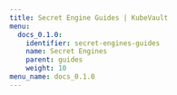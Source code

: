 ```yaml
---
title: Secret Engine Guides | KubeVault
menu:
  docs_0.1.0:
    identifier: secret-engines-guides
    name: Secret Engines
    parent: guides
    weight: 10
menu_name: docs_0.1.0
---
```


